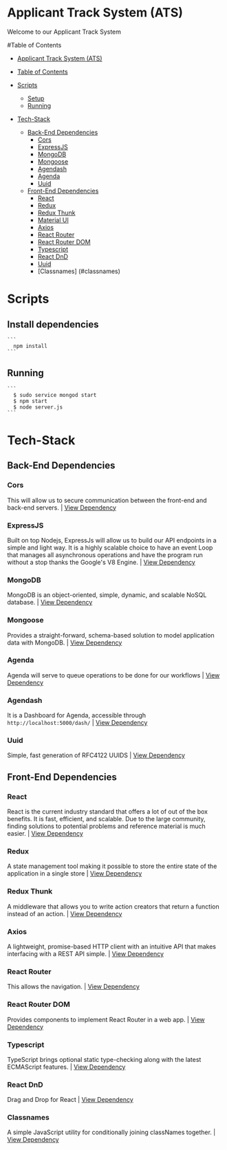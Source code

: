 # Applicant Track System (ATS)
  Welcome to our Applicant Track System

#Table of Contents

- [Applicant Track System (ATS)](#ats)
- [Table of Contents](#table-of-contents)
- [Scripts](#scripts)
  - [Setup](#setup)
  - [Running](#running)

- [Tech-Stack](#tech-stack)
  - [Back-End Dependencies](#back-end-dependencies)
    - [Cors](#cors)
    - [ExpressJS](#expressjs)
    - [MongoDB](#mongodb)
    - [Mongoose](#mongoose)
    - [Agendash](#agendash)
    - [Agenda](#agenda)
    - [Uuid](#uuid)
  - [Front-End Dependencies](#front-end-dependencies)
    - [React](#react)
    - [Redux](#redux)
    - [Redux Thunk](#redux-thunk)
    - [Material UI](#material-ui)
    - [Axios](#axios)
    - [React Router](#react-router)
    - [React Router DOM](#react-router-dom)
    - [Typescript](#typescript)
    - [React DnD](#react-dnd)
    - [Uuid](#uuid)
    - [Classnames] (#classnames)

# Scripts
  ## Install dependencies
    ```
      npm install
    ```
  ## Running
    ```
      $ sudo service mongod start
      $ npm start
      $ node server.js
    ```
# Tech-Stack
## Back-End Dependencies
### Cors
This will allow us to secure communication between the front-end and back-end servers. |
[View Dependency](https://github.com/expressjs/cors)
### ExpressJS
Built on top Nodejs, ExpressJs will allow us to build our API endpoints in a simple and light way. It is a highly scalable choice to have an event Loop that manages all asynchronous operations and have the program run without a stop thanks the Google's V8 Engine. | [View Dependency](http://expressjs.com/)
### MongoDB
MongoDB is an object-oriented, simple, dynamic, and scalable NoSQL database. | [View Dependency](https://docs.mongodb.com/)
### Mongoose
Provides a straight-forward, schema-based solution to model application data with MongoDB. | [View Dependency](https://mongoosejs.com/)
### Agenda
Agenda will serve to queue operations to be done for our workflows | [View Dependency](https://github.com/agenda/agenda)
### Agendash
It is a Dashboard for Agenda, accessible through `http://localhost:5000/dash/` | [View Dependency](https://github.com/agenda/agendash)
### Uuid
Simple, fast generation of RFC4122 UUIDS | [View Dependency](https://www.npmjs.com/package/uuid)

## Front-End Dependencies
### React
React is the current industry standard that offers a lot of out of the box benefits. It is fast, efficient, and scalable. Due to the large community, finding solutions to potential problems and reference material is much easier. | [View Dependency](https://reactjs.org/docs/getting-started.html)
### Redux
A state management tool making it possible to store the entire state of the application in a single store | [View Dependency](https://redux.js.org/)
### Redux Thunk
A middleware that allows you to write action creators that return a function instead of an action. | [View Dependency](https://github.com/reduxjs/redux-thunk)
### Axios
A lightweight, promise-based HTTP client with an intuitive API that makes interfacing with a REST API simple. | [View Dependency](https://www.npmjs.com/package/react-axios)
### React Router
This allows the navigation. | [View Dependency](https://github.com/ReactTraining/react-router)
### React Router DOM
Provides components to implement React Router in a web app. | [View Dependency](https://www.npmjs.com/package/react-router-dom)
### Typescript
TypeScript brings optional static type-checking along with the latest ECMAScript features. | [View Dependency](https://www.typescriptlang.org/docs/home.html)
### React DnD
Drag and Drop for React | [View Dependency](https://github.com/react-dnd/react-dnd)
### Classnames
A simple JavaScript utility for conditionally joining classNames together. | [View Dependency](https://github.com/JedWatson/classnames)
